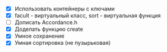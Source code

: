- [X] Использовать контейнеры с ключами
- [X] facult - виртуальный класс, sort - виртуальная функция
- [ ] Дописать Accordance.h
- [X] Доделать функцию create
- [X] Умное сохранение
- [X] Умная сортировка (не пузырьковая)
